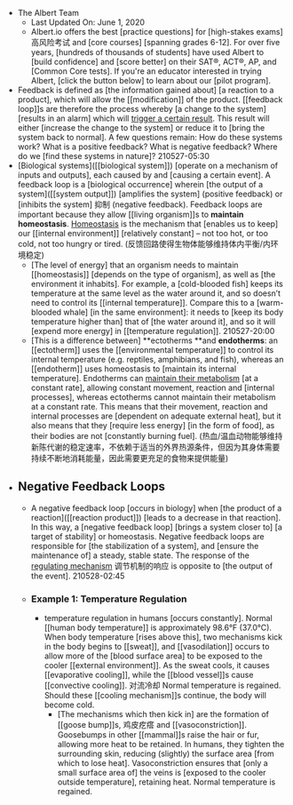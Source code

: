 - The Albert Team
    - Last Updated On: June 1, 2020
    - Albert.io offers the best [practice questions] for [high-stakes exams] 高风险考试 and [core courses] [spanning grades 6-12]. For over five years, [hundreds of thousands of students] have used Albert to [build confidence] and [score better] on their SAT®, ACT®, AP, and [Common Core tests]. If you're an educator interested in trying Albert, [click the button below] to learn about our [pilot program].
- Feedback is defined as [the information gained about] [a reaction to a product], which will allow the [[modification]] of the product. [[feedback loop]]s are therefore the process whereby [a change to the system] [results in an alarm] which will [trigger a certain result](((Ld6QAv8Tr))). This result will either [increase the change to the system] or reduce it to [bring the system back to normal]. A few questions remain: How do these systems work? What is a positive feedback? What is negative feedback? Where do we [find these systems in nature]?
210527-05:30
- [Biological systems]([[biological system]]) [operate on a mechanism of inputs and outputs], each caused by and [causing a certain event]. A feedback loop is a [biological occurrence] wherein [the output of a system]([[system output]]) [amplifies the system] (positive feedback) or [inhibits the system] 抑制 (negative feedback). Feedback loops are important because they allow [[living organism]]s to **maintain homeostasis**. [Homeostasis](https://www.albert.io/blog/homeostasis-ap-biology-crash-course-review/) is the mechanism that [enables us to keep] our [[internal environment]] [relatively constant] – not too hot, or too cold, not too hungry or tired. 
(反馈回路使得生物体能够维持体内平衡/内环境稳定)
    - [The level of energy] that an organism needs to maintain [[homeostasis]] [depends on the type of organism], as well as [the environment it inhabits]. For example, a [cold-blooded fish] keeps its temperature at the same level as the water around it, and so doesn’t need to control its [[internal temperature]]. Compare this to a [warm-blooded whale] [in the same environment]: it needs to [keep its body temperature higher than] that of [the water around it], and so it will [expend more energy] in [[temperature regulation]]. 
210527-20:00
    - [This is a difference between] **ectotherms **and **endotherms**: an [[ectotherm]] uses the [[environmental temperature]] to control its internal temperature (e.g. reptiles, amphibians, and fish), whereas an [[endotherm]] uses homeostasis to [maintain its internal temperature]. Endotherms can [maintain their metabolism]([[metabolism]]) [at a constant rate], allowing constant movement, reaction and [internal processes], whereas ectotherms cannot maintain their metabolism at a constant rate. This means that their movement, reaction and internal processes are [dependent on adequate external heat], but it also means that they [require less energy] [in the form of food], as their bodies are not [constantly burning fuel].
(热血/温血动物能够维持新陈代谢的稳定速率，不依赖于适当的外界热源条件，但因为其身体需要持续不断地消耗能量，因此需要更充足的食物来提供能量)
- ## **Negative Feedback Loops**
    - A negative feedback loop [occurs in biology] when [the product of a reaction]([[reaction product]]) [leads to a decrease in that reaction]. In this way, a [negative feedback loop] [brings a system closer to] [a target of stability] or homeostasis. Negative feedback loops are responsible for [the stabilization of a system], and [ensure the maintenance of] a steady, stable state. The response of the [regulating mechanism](((Bv6_WVs36))) 调节机制的响应 is opposite to [the output of the event].
210528-02:45
    - ### **Example 1: Temperature Regulation**
        - temperature regulation in humans [occurs constantly]. Normal [[human body temperature]] is approximately 98.6°F (37.0℃). When body temperature [rises above this], two mechanisms kick in the body begins to [[sweat]], and [[vasodilation]] occurs to allow more of the [blood surface area] to be exposed to the cooler [[external environment]]. As the sweat cools, it causes [[evaporative cooling]], while the [[blood vessel]]s cause [[convective cooling]]. 对流冷却 Normal temperature is regained. Should these [[cooling mechanism]]s continue, the body will become cold. 
            - [The mechanisms which then kick in] are the formation of [[goose bump]]s, 鸡皮疙瘩 and [[vasoconstriction]]. Goosebumps in other [[mammal]]s raise the hair or fur, allowing more heat to be retained. In humans, they tighten the surrounding skin, reducing (slightly) the surface area [from which to lose heat]. Vasoconstriction ensures that [only a small surface area of] the veins is [exposed to the cooler outside temperature], retaining heat. Normal temperature is regained.
